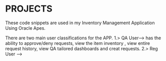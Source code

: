 # PROJECTS

These code snippets are used in my Inventory Management Application Using Oracle Apes.

There are two main user classifications for the APP.
1.> QA User--> has the ability to approve/deny requests, view the item inventory , view entire request history, view QA tailored dashboards and creat requests.
2.> Reg User -->
